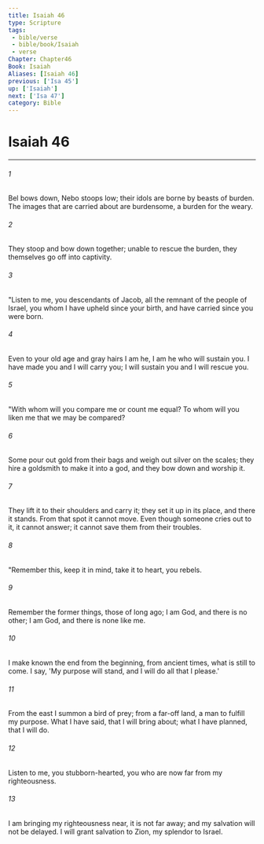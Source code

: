 ```yaml
---
title: Isaiah 46
type: Scripture
tags:
 - bible/verse
 - bible/book/Isaiah
 - verse
Chapter: Chapter46
Book: Isaiah
Aliases: [Isaiah 46]
previous: ['Isa 45']
up: ['Isaiah']
next: ['Isa 47']
category: Bible
---
```

# Isaiah 46

***


###### 1 
Bel bows down, Nebo stoops low; their idols are borne by beasts of burden. The images that are carried about are burdensome, a burden for the weary. 

###### 2 
They stoop and bow down together; unable to rescue the burden, they themselves go off into captivity. 

###### 3 
"Listen to me, you descendants of Jacob, all the remnant of the people of Israel, you whom I have upheld since your birth, and have carried since you were born. 

###### 4 
Even to your old age and gray hairs I am he, I am he who will sustain you. I have made you and I will carry you; I will sustain you and I will rescue you. 

###### 5 
"With whom will you compare me or count me equal? To whom will you liken me that we may be compared? 

###### 6 
Some pour out gold from their bags and weigh out silver on the scales; they hire a goldsmith to make it into a god, and they bow down and worship it. 

###### 7 
They lift it to their shoulders and carry it; they set it up in its place, and there it stands. From that spot it cannot move. Even though someone cries out to it, it cannot answer; it cannot save them from their troubles. 

###### 8 
"Remember this, keep it in mind, take it to heart, you rebels. 

###### 9 
Remember the former things, those of long ago; I am God, and there is no other; I am God, and there is none like me. 

###### 10 
I make known the end from the beginning, from ancient times, what is still to come. I say, 'My purpose will stand, and I will do all that I please.' 

###### 11 
From the east I summon a bird of prey; from a far-off land, a man to fulfill my purpose. What I have said, that I will bring about; what I have planned, that I will do. 

###### 12 
Listen to me, you stubborn-hearted, you who are now far from my righteousness. 

###### 13 
I am bringing my righteousness near, it is not far away; and my salvation will not be delayed. I will grant salvation to Zion, my splendor to Israel. 
